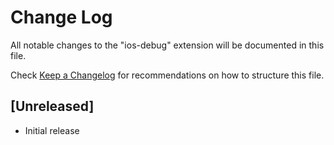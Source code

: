 # Change Log

All notable changes to the "ios-debug" extension will be documented in this file.

Check [Keep a Changelog](http://keepachangelog.com/) for recommendations on how to structure this file.

## [Unreleased]

- Initial release